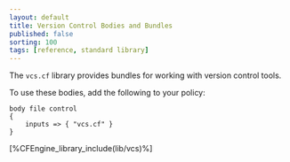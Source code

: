 ```yaml
---
layout: default
title: Version Control Bodies and Bundles
published: false
sorting: 100
tags: [reference, standard library]
---
```


The `vcs.cf` library provides bundles for working with version control tools.

To use these bodies, add the following to your policy:

```cf3
body file control
{
	inputs => { "vcs.cf" }
}
```

[%CFEngine_library_include(lib/vcs)%]
